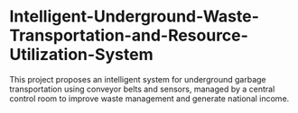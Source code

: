 # Intelligent-Underground-Waste-Transportation-and-Resource-Utilization-System
This project proposes an intelligent system for underground garbage transportation using conveyor belts and sensors, managed by a central control room to improve waste management and generate national income.